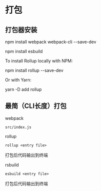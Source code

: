 # 打包
## 打包器安装

npm install webpack webpack-cli --save-dev

npm install esbuild

To install Rollup locally with NPM:

npm install rollup --save-dev

Or with Yarn:

yarn -D add rollup
## 最简（CLI长度）打包

webpack

```
src/index.js
```

rollup

```
rollup <entry file>
```
打包后代码输出到终端

rsbuild
```
esbuild <entry file>
```
打包后代码输出到终端